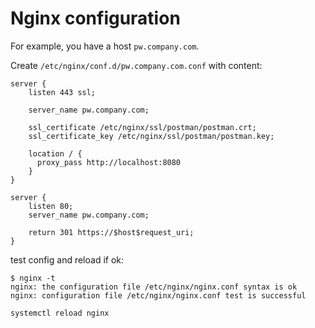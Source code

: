 # Nginx configuration

For example, you have a host `pw.company.com`.

Create `/etc/nginx/conf.d/pw.company.com.conf` with content:

```nginx
server {
    listen 443 ssl;
    
    server_name pw.company.com;

    ssl_certificate /etc/nginx/ssl/postman/postman.crt;
    ssl_certificate_key /etc/nginx/ssl/postman/postman.key;
    
    location / {
      proxy_pass http://localhost:8080
    }
}

server {
    listen 80;
    server_name pw.company.com;
   
    return 301 https://$host$request_uri;
}
```

test config and reload if ok:

```shell
$ nginx -t
nginx: the configuration file /etc/nginx/nginx.conf syntax is ok
nginx: configuration file /etc/nginx/nginx.conf test is successful

systemctl reload nginx
```